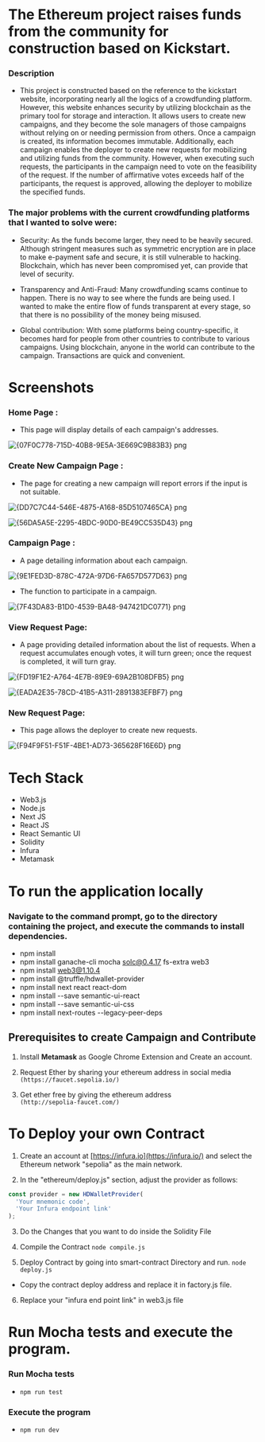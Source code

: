 # The Ethereum project raises funds from the community for construction based on Kickstart.

### Description

- This project is constructed based on the reference to the kickstart website, incorporating nearly all the logics of a crowdfunding platform. However, this website enhances security by utilizing blockchain as the primary tool for storage and interaction. It allows users to create new campaigns, and they become the sole managers of those campaigns without relying on or needing permission from others. Once a campaign is created, its information becomes immutable. Additionally, each campaign enables the deployer to create new requests for mobilizing and utilizing funds from the community. However, when executing such requests, the participants in the campaign need to vote on the feasibility of the request. If the number of affirmative votes exceeds half of the participants, the request is approved, allowing the deployer to mobilize the specified funds.

### The major problems with the current crowdfunding platforms that I wanted to solve were:

- Security: As the funds become larger, they need to be heavily secured. Although stringent measures such as symmetric encryption are in place to make e-payment safe and secure, it is still vulnerable to hacking. Blockchain, which has never been compromised yet, can provide that level of security.

- Transparency and Anti-Fraud: Many crowdfunding scams continue to happen. There is no way to see where the funds are being used. I wanted to make the entire flow of funds transparent at every stage, so that there is no possibility of the money being misused.

- Global contribution: With some platforms being country-specific, it becomes hard for people from other countries to contribute to various campaigns. Using blockchain, anyone in the world can contribute to the campaign. Transactions are quick and convenient.

# Screenshots 
### Home Page :
- This page will display details of each campaign's addresses.

![{07F0C778-715D-40B8-9E5A-3E669C9B83B3} png](https://github.com/Zellsed/defi-staking-app-starter/assets/155917734/d4ed7585-bf95-4bd7-995b-80c1cf8d7de5)

### Create New Campaign Page :
- The page for creating a new campaign will report errors if the input is not suitable.

![{DD7C7C44-546E-4875-A168-85D5107465CA} png](https://github.com/Zellsed/defi-staking-app-starter/assets/155917734/70678d5f-fab6-4089-8398-73803baabd1f)

![{56DA5A5E-2295-4BDC-90D0-BE49CC535D43} png](https://github.com/Zellsed/defi-staking-app-starter/assets/155917734/58c85dca-196c-47df-977a-b910256387b2)

### Campaign Page :
- A page detailing information about each campaign.

![{9E1FED3D-878C-472A-97D6-FA657D577D63} png](https://github.com/Zellsed/defi-staking-app-starter/assets/155917734/0b04ff12-3215-4760-a41b-3d4e719ea25b)

- The function to participate in a campaign.

![{7F43DA83-B1D0-4539-BA48-947421DC0771} png](https://github.com/Zellsed/defi-staking-app-starter/assets/155917734/43d19401-09eb-48ab-a11e-6d0cc9f4e50a)

### View Request Page:
- A page providing detailed information about the list of requests. When a request accumulates enough votes, it will turn green; once the request is completed, it will turn gray.

![{FD19F1E2-A764-4E7B-89E9-69A2B108DFB5} png](https://github.com/Zellsed/defi-staking-app-starter/assets/155917734/7004e5c7-2f73-4d56-a01e-d9fc16501781)

![{EADA2E35-78CD-41B5-A311-2891383EFBF7} png](https://github.com/Zellsed/defi-staking-app-starter/assets/155917734/3a96a366-2061-4fcf-b89e-9376d509a9d8)

### New Request Page:
- This page allows the deployer to create new requests.

![{F94F9F51-F51F-4BE1-AD73-365628F16E6D} png](https://github.com/Zellsed/defi-staking-app-starter/assets/155917734/ad5bc20c-b8ba-4051-bb9a-4bc0fa48c3fb)

# Tech Stack 
- Web3.js
- Node.js
- Next JS
- React JS
- React Semantic UI
- Solidity
- Infura
- Metamask

# To run the application locally
### Navigate to the command prompt, go to the directory containing the project, and execute the commands to install dependencies.
- npm install
- npm install ganache-cli mocha solc@0.4.17 fs-extra web3
- npm install web3@1.10.4
- npm install @truffle/hdwallet-provider
- npm install next react react-dom
- npm install --save semantic-ui-react
- npm install --save semantic-ui-css
- npm install next-routes --legacy-peer-deps

## Prerequisites to create Campaign and Contribute
1. Install **Metamask** as Google Chrome Extension and Create an account.

2.  Request Ether by sharing your ethereum address in social media <br>`(https://faucet.sepolia.io/)`

3. Get ether free by giving the ethereum address <br>`(http://sepolia-faucet.com/)`

# To Deploy your own Contract 
1. Create an account at [https://infura.io](https://infura.io/) and select the Ethereum network "sepolia" as the main network.

2. In the "ethereum/deploy.js" section, adjust the provider as follows:

```javascript
const provider = new HDWalletProvider(
  'Your mnemonic code',
  'Your Infura endpoint link'
);
```
3. Do the Changes that you want to do inside the Solidity File

4. Compile the Contract 
  `node compile.js`
5. Deploy Contract by going into smart-contract Directory and run.
	`node deploy.js`
	
- Copy the contract deploy address and replace it in factory.js file.
  
6. Replace your "infura end point link" in web3.js file

# Run Mocha tests and execute the program.
### Run Mocha tests
- `npm run test`

### Execute the program
- `npm run dev`
